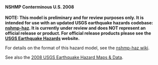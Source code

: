 #### NSHMP Conterminous U.S. 2008
**NOTE: This model is preliminary and for review purposes only. It is intended for use with an updated USGS earthquake hazards codebase: [nshmp-haz](https://github.com/usgs/nshmp-haz). It is currently under review and does NOT represent an official release or product. For official release products please see the [USGS Earthquake Hazards](http://earthquake.usgs.gov/hazards/) website.**

For details on the format of this hazard model, see the [nshmp-haz wiki](https://github.com/usgs/nshmp-haz/wiki).

See also the [2008 USGS Earthquake Hazard Maps & Data](http://earthquake.usgs.gov/hazards/products/conterminous/).

